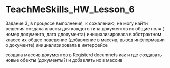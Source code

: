 # TeachMeSkills_HW_Lesson_6
Задание 3, в процессе выполнения, к сожалению, не могу найти решения
создала классы для каждого типа документов
их общие поля ( номер документа, дата длокумента) инициализировала в абстрактном классе
их общее поведение (добавление в массив, вывод инфлормации о документе) инициализировала в интерфейсе

создала массив документов в Registerd documnets
как и где создавать новые обекты (документы?) и добавлять их в массив
